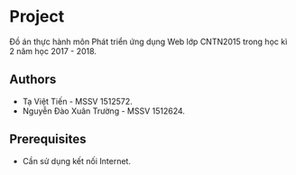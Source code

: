 # Project
Đồ án thực hành môn Phát triển ứng dụng Web lớp CNTN2015 trong học kì 2 năm học 2017 - 2018.

## Authors
- Tạ Việt Tiến              -   MSSV 1512572.
- Nguyễn Đào Xuân Trường    -   MSSV 1512624.

## Prerequisites
- Cần sử dụng kết nối Internet.





    
